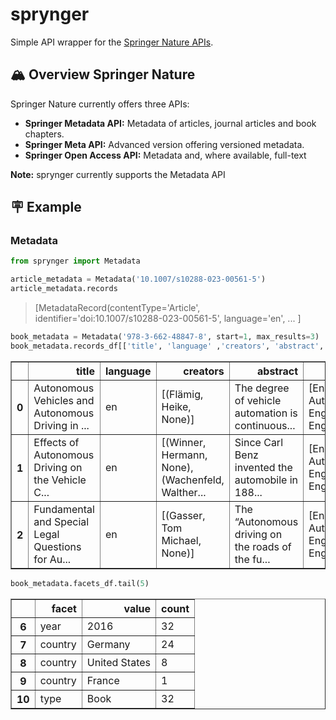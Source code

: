 # sprynger
Simple API wrapper for the [Springer Nature APIs](https://dev.springernature.com).

## 🏔️ Overview Springer Nature
Springer Nature currently offers three APIs:
- **Springer Metadata API:** Metadata of articles, journal articles and book chapters.
- **Springer Meta API:** Advanced version offering versioned metadata.
- **Springer Open Access API:** Metadata and, where available, full-text

**Note:** sprynger currently supports the Metadata API

## 🪧 Example
### Metadata
```py
from sprynger import Metadata
```
```py
article_metadata = Metadata('10.1007/s10288-023-00561-5')
article_metadata.records
```
>[MetadataRecord(contentType='Article', identifier='doi:10.1007/s10288-023-00561-5', language='en', ... ]

```py
book_metadata = Metadata('978-3-662-48847-8', start=1, max_results=3)
book_metadata.records_df[['title', 'language' ,'creators', 'abstract', 'subjects']]
```
<div style="font-size: 10px;">
<style scoped>
    .dataframe tbody tr th:only-of-type {
        vertical-align: middle;
    }

    .dataframe tbody tr th {
        vertical-align: top;
    }

    .dataframe thead th {
        text-align: right;
    }
</style>
<table border="1" class="dataframe">
  <thead>
    <tr style="text-align: right;">
      <th></th>
      <th>title</th>
      <th>language</th>
      <th>creators</th>
      <th>abstract</th>
      <th>subjects</th>
    </tr>
  </thead>
  <tbody>
    <tr>
      <th>0</th>
      <td>Autonomous Vehicles and Autonomous Driving in ...</td>
      <td>en</td>
      <td>[(Flämig, Heike, None)]</td>
      <td>The degree of vehicle automation is continuous...</td>
      <td>[Engineering, Automotive Engineering, Engineer...</td>
    </tr>
    <tr>
      <th>1</th>
      <td>Effects of Autonomous Driving on the Vehicle C...</td>
      <td>en</td>
      <td>[(Winner, Hermann, None), (Wachenfeld, Walther...</td>
      <td>Since Carl Benz invented the automobile in 188...</td>
      <td>[Engineering, Automotive Engineering, Engineer...</td>
    </tr>
    <tr>
      <th>2</th>
      <td>Fundamental and Special Legal Questions for Au...</td>
      <td>en</td>
      <td>[(Gasser, Tom Michael, None)]</td>
      <td>The “Autonomous driving on the roads of the fu...</td>
      <td>[Engineering, Automotive Engineering, Engineer...</td>
    </tr>
  </tbody>
</table>
</div>

```py
book_metadata.facets_df.tail(5)
```
<div  style="font-size: 10px;">
<style scoped>
    .dataframe tbody tr th:only-of-type {
        vertical-align: middle;
    }

    .dataframe tbody tr th {
        vertical-align: top;
    }

    .dataframe thead th {
        text-align: right;
    }
</style>
<table border="1" class="dataframe">
  <thead>
    <tr style="text-align: right;">
      <th></th>
      <th>facet</th>
      <th>value</th>
      <th>count</th>
    </tr>
  </thead>
  <tbody>
    <tr>
      <th>6</th>
      <td>year</td>
      <td>2016</td>
      <td>32</td>
    </tr>
    <tr>
      <th>7</th>
      <td>country</td>
      <td>Germany</td>
      <td>24</td>
    </tr>
    <tr>
      <th>8</th>
      <td>country</td>
      <td>United States</td>
      <td>8</td>
    </tr>
    <tr>
      <th>9</th>
      <td>country</td>
      <td>France</td>
      <td>1</td>
    </tr>
    <tr>
      <th>10</th>
      <td>type</td>
      <td>Book</td>
      <td>32</td>
    </tr>
  </tbody>
</table>
</div>

